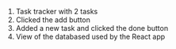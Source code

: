 1. Task tracker with 2 tasks
2. Clicked the add button
3. Added a new task and clicked the done button
4. View of the databased used by the React app